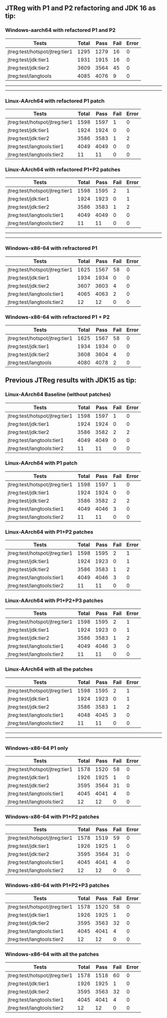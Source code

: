 ## JTReg with P1 and P2 refactoring and JDK 16 as tip:
### Windows-aarch64 with refactored P1 and P2
|Tests|Total  |Pass  | Fail | Error  |
|--|--|--|--|--|
| jtreg:test/hotspot/jtreg:tier1   | 1295 | 1279  |  16  |   0 |
| jtreg:test/jdk:tier1   | 1931 | 1915  |  16  |   0 |
| jtreg:test/jdk:tier2 | 3609 | 3564 | 45 | 0  |
| jtreg:test/langtools   | 4085 | 4076  |   9  |   0 |
____________________________________________________________
____________________________________________________________
### Linux-AArch64 with refactored P1 patch
|Tests|Total  |Pass  | Fail | Error  |
|--|--|--|--|--|
|jtreg:test/hotspot/jtreg:tier1 |  1598 | 1597|  1 | 0 |
 |  jtreg:test/jdk:tier1| 1924 | 1924 |  0 |  0 |
| jtreg:test/jdk:tier2| 3586 | 3583 |  1  | 2 |
| jtreg:test/langtools:tier1| 4049 |4049 |  0  |  0 |
| jtreg:test/langtools:tier2|   11 | 11  | 0  | 0|

### Linux-AArch64 with refactored P1+P2 patches
|Tests|Total  |Pass  | Fail | Error  |
|--|--|--|--|--|
|jtreg:test/hotspot/jtreg:tier1 |  1598  | 1595 | 2  | 1  | 
|jtreg:test/jdk:tier1 |  1924 | 1923  |   0 |  1  | 
| jtreg:test/jdk:tier2  | 3586 | 3583 |  1  |  2  | 
| jtreg:test/langtools:tier1  | 4049 | 4049   |  0  |  0  | 
| jtreg:test/langtools:tier2 | 11  |  11  |  0  |  0 | 
____________________________________________________________
____________________________________________________________
### Windows-x86-64 with refractored P1
|Tests|Total  |Pass  | Fail | Error  |
|--|--|--|--|--|
|jtreg:test/hotspot/jtreg:tier1   | 1625 | 1567|  58 |  0 | 
|jtreg:test/jdk:tier1  | 1934| 1934 |   0|   0 | 
|jtreg:test/jdk:tier2  | 3607| 3603|  4|  0 | 
|jtreg:test/langtools:tier1|  4065| 4063|  2 |  0 | 
|jtreg:test/langtools:tier2|  12 | 12 |  0 |  0|  

### Windows-x86-64 with refractored P1 + P2
|Tests|Total  |Pass  | Fail | Error  |
|--|--|--|--|--|
|jtreg:test/hotspot/jtreg:tier1  | 1625 | 1567 | 58 |  0 |
|jtreg:test/jdk:tier1  | 1934 | 1934 | 0 |  0 |
|jtreg:test/jdk:tier2  | 3608 | 3604 | 4 |  0 |
|jtreg:test/langtools  | 4080 | 4078 | 2 |  0 |

## Previous JTReg results with JDK15 as tip:
### Linux-AArch64 Baseline (without patches)
|Tests|Total  |Pass  | Fail | Error  |
|--|--|--|--|--|
|jtreg:test/hotspot/jtreg:tier1  | 1598 |1597  |1  | 0 |
| jtreg:test/jdk:tier1 | 1924 | 1924 | 0 | 0 |
| jtreg:test/jdk:tier2  | 3586 | 3582 | 2 | 2 |
| jtreg:test/langtools:tier1  | 4049 | 4049 | 0 | 0 |
| jtreg:test/langtools:tier2  | 11 | 11 | 0 | 0 |

### Linux-AArch64 with P1 patch
|Tests|Total  |Pass  | Fail | Error  |
|--|--|--|--|--|
|jtreg:test/hotspot/jtreg:tier1 |  1598 | 1597|  1 | 0 |
 |  jtreg:test/jdk:tier1| 1924 | 1924 |  0 |  0 |
| jtreg:test/jdk:tier2| 3586 | 3582 |  2  | 2 |
| jtreg:test/langtools:tier1| 4049 |4046 |  3  |  0 |
| jtreg:test/langtools:tier2|   11 | 11  | 0  | 0|

### Linux-AArch64 with P1+P2 patches
|Tests|Total  |Pass  | Fail | Error  |
|--|--|--|--|--|
|jtreg:test/hotspot/jtreg:tier1 |  1598  | 1595 | 2  | 1  | 
|jtreg:test/jdk:tier1 |  1924 | 1923  |   0 |  1  | 
| jtreg:test/jdk:tier2  | 3586 | 3583 |  1  |  2  | 
| jtreg:test/langtools:tier1  | 4049 | 4046   |  3  |  0  | 
| jtreg:test/langtools:tier2 | 11  |  11  |  0  |  0 | 

### Linux-AArch64 with P1+P2+P3 patches
|Tests|Total  |Pass  | Fail | Error  |
|--|--|--|--|--|
|jtreg:test/hotspot/jtreg:tier1|1598 |1595| 2|1|
| jtreg:test/jdk:tier1|  1924 |1923|  0| 1 |
| jtreg:test/jdk:tier2 |  3586 |3583| 1 | 2 |
| jtreg:test/langtools:tier1|4049| 4046| 3| 0 |
| jtreg:test/langtools:tier2|  11| 11| 0 | 0|

### Linux-AArch64 with all the patches
|Tests|Total  |Pass  | Fail | Error  |
|--|--|--|--|--|
| jtreg:test/hotspot/jtreg:tier1  | 1598   | 1595   |  2   |  1  | 
| jtreg:test/jdk:tier1  | 1924  | 1923  |  0   |  1   | 
|jtreg:test/jdk:tier2   | 3586  | 3583  |  1   | 2   | 
|jtreg:test/langtools:tier1   | 4048  | 4045   | 3   |  0   | 
| jtreg:test/langtools:tier2   |  11  |  11  |  0  |  0  | 

____________________________________________________________
____________________________________________________________

### Windows-x86-64 P1 only
|Tests|Total  |Pass  | Fail | Error  |
|--|--|--|--|--|
|jtreg:test/hotspot/jtreg:tier1   |  1578| 1520|  58 |  0 | 
|jtreg:test/jdk:tier1  | 1926| 1925 |   1|   0 | 
|jtreg:test/jdk:tier2  | 3595| 3564|  31|  0 | 
|jtreg:test/langtools:tier1|  4045| 4041|  4 |  0 | 
|jtreg:test/langtools:tier2|  12 | 12 |  0 |  0|    

### Windows-x86-64 with P1+P2 patches
|Tests|Total  |Pass  | Fail | Error  |
|--|--|--|--|--|
|jtreg:test/hotspot/jtreg:tier1| 1578|1519 |59 | 0 |
|jtreg:test/jdk:tier1| 1926|1925 | 1| 0 |
|jtreg:test/jdk:tier2 |3595 |3564 | 31 | 0 |
|jtreg:test/langtools:tier1 |  4045| 4041| 4 | 0 |
|jtreg:test/langtools:tier2 | 12  | 12 | 0 | 0 |  

### Windows-x86-64 with P1+P2+P3 patches
|Tests|Total  |Pass  | Fail | Error  |
|--|--|--|--|--|
|jtreg:test/hotspot/jtreg:tier1| 1578|1520 |58 | 0 |
|jtreg:test/jdk:tier1| 1926|1925 | 1| 0 |
|jtreg:test/jdk:tier2 |3595 |3563 | 32 | 0 |
|jtreg:test/langtools:tier1 |  4045| 4041| 4 | 0 |
|jtreg:test/langtools:tier2 | 12  | 12 | 0 | 0 |  

### Windows-x86-64 with all the patches
|Tests|Total  |Pass  | Fail | Error  |
|--|--|--|--|--|
| jtreg:test/hotspot/jtreg:tier1 | 1578 | 1518 | 60 | 0  | 
| jtreg:test/jdk:tier1 | 1926 | 1925 | 1 | 0  | 
| jtreg:test/jdk:tier2 | 3595 | 3563 | 32 | 0  | 
| jtreg:test/langtools:tier1 | 4045 | 4041 | 4  | 0  | 
| jtreg:test/langtools:tier2 | 12 | 12 | 0 | 0  | 
